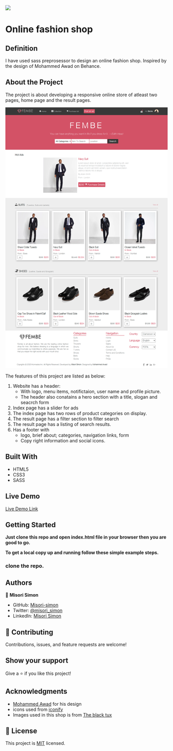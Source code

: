 ![](https://img.shields.io/badge/Microverse-blueviolet)

# Online fashion shop

## Definition

I have used sass preprosessor to design an online fashion shop. Inspired by the design of Mohammed Awad on Behance.

## About the Project

The project is about developing a responsive online store of atleast two pages, home page and the result pages.

![screenshot](./images/sreenshot.png)

The features of this project are listed as below:
1. Website has a header:
    - With logo, menu items, notifictaion, user name and profile picture.
    - The header also conatains a hero section with a title, slogan and seacrch form
2. Index page has a slider for ads
3. The index page has two rows of product categories on display.
4. The result page has a filter section to filter search
5. The  result page has a listing of search results.
6. Has a footer with
   - logo, brief about; categories, navigation links, form
   - Copy right information and social icons.

## Built With

- HTML5
- CSS3
- SASS

## Live Demo

[Live Demo Link](https://misori-simon.github.io/online-gadget-shop/)


## Getting Started

**Just clone this repo and open index.html file in your browser then you are good to go.**


**To get a local copy up and running follow these simple example steps.**

### clone the repo.


## Authors

👤 **Misori Simon**

  - GitHub: [Misori-simon](https://github.com/Misori-simon/)
  - Twitter: [@misori_simon](https://twitter.com/misori_simon)
  - LinkedIn: [Misori Simon](https://cm.linkedin.com/in/misori-simon-05906219b)


## 🤝 Contributing

Contributions, issues, and feature requests are welcome!

## Show your support

Give a ⭐️ if you like this project!

## Acknowledgments
- [Mohammed Awad](https://www.behance.net/gallery/24796463/ZATTIX) for his design
- icons used from [iconify](https://iconify.design/)
- Images used in this shop is from [The black tux](https://theblacktux.com)

## 📝 License

This project is [MIT](./LICENSE) licensed.
